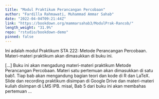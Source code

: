 ```yaml
---
title: "Modul Praktikum Perancangan Percobaan"
author: "Fardilla Rahmawati, Muhammad Ammar Sahab"
date: "2022-04-04T09:21:44Z"
link: "https://bookdown.org/mammarsahab3/ModulPrak-Rancob/"
length_weight: "31.9%"
repo: "rstudio/bookdown-demo"
pinned: false
---
```


<p>Ini adalah modul Praktikum STA 222: Metode Perancangan Percobaan. Materi-materi praktikum akan dimasukkan di buku ini.</p> [...] Buku ini akan mengadung materi-materi praktikum Metode Perancangan Percobaan. Materi satu pertemuan akan dimasukkan di satu bab1. Tiap bab akan mengandung bagian teori dan kode di R dan LaTeX. Slide dan recording praktikum disimpan di Google Drive dan materi-materi kuliah disimpan di LMS IPB. misal, Bab 5 dari buku ini akan membahas pertemuan ...
